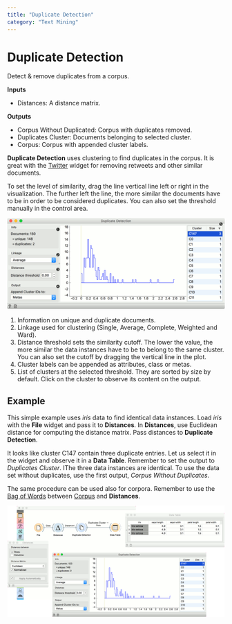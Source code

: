 ```yaml
---
title: "Duplicate Detection"
category: "Text Mining"
---
```

Duplicate Detection
===================

Detect & remove duplicates from a corpus.

**Inputs**

- Distances: A distance matrix.

**Outputs**

- Corpus Without Duplicated: Corpus with duplicates removed.
- Duplicates Cluster: Documents belonging to selected cluster.
- Corpus: Corpus with appended cluster labels.

**Duplicate Detection** uses clustering to find duplicates in the corpus. It is great with the [Twitter](/widget-catalog/text-mining/twitter-widget) widget for removing retweets and other similar documents.

To set the level of similarity, drag the line vertical line left or right in the visualization. The further left the line, the more similar the documents have to be in order to be considered duplicates. You can also set the threshold manually in the control area.

![](/widget-catalog/text-mining/images/Duplicate-Detection-stamped.png)

1. Information on unique and duplicate documents.
2. Linkage used for clustering (Single, Average, Complete, Weighted and Ward).
3. Distance threshold sets the similarity cutoff. The lower the value, the more similar the data instances have to be to belong to the same cluster. You can also set the cutoff by dragging the vertical line in the plot.
4. Cluster labels can be appended as attributes, class or metas.
5. List of clusters at the selected threshold. They are sorted by size by default. Click on the cluster to observe its content on the output.

Example
-------

This simple example uses *iris* data to find identical data instances. Load *iris* with the **File** widget and pass it to **Distances**. In **Distances**, use Euclidean distance for computing the distance matrix. Pass distances to **Duplicate Detection**.

It looks like cluster C147 contain three duplicate entries. Let us select it in the widget and observe it in a **Data Table**. Remember to set the output to *Duplicates Cluster*. IThe three data instances are identical. To use the data set without duplicates, use the first output, *Corpus Without Duplicates*.

The same procedure can be used also for corpora. Remember to use the [Bag of Words](bagofwords-widget.md) between [Corpus](/widget-catalog/text-mining/corpus-widget) and **Distances**.

![](/widget-catalog/text-mining/images/Duplicate-Detection-Example.png)
